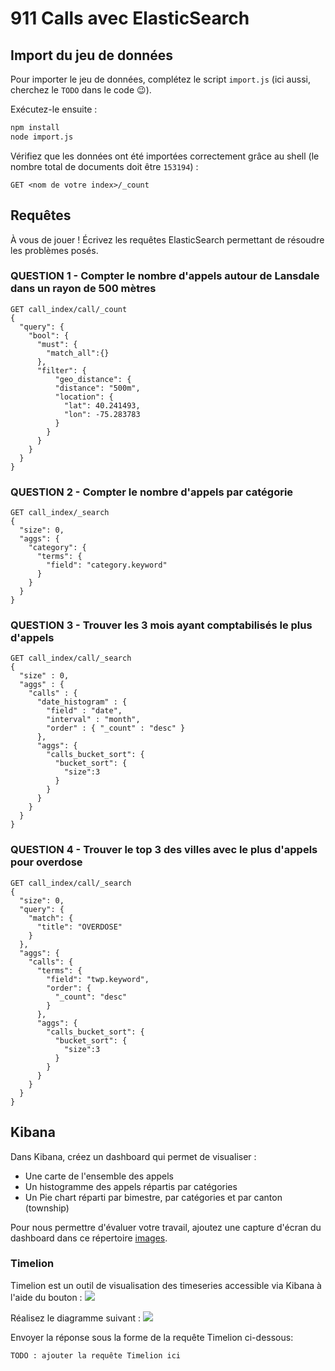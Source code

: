 # 911 Calls avec ElasticSearch

## Import du jeu de données

Pour importer le jeu de données, complétez le script `import.js` (ici aussi, cherchez le `TODO` dans le code :wink:).

Exécutez-le ensuite :

```bash
npm install
node import.js
```

Vérifiez que les données ont été importées correctement grâce au shell (le nombre total de documents doit être `153194`) :

```
GET <nom de votre index>/_count
```

## Requêtes

À vous de jouer ! Écrivez les requêtes ElasticSearch permettant de résoudre les problèmes posés.

### QUESTION 1 - Compter le nombre d'appels autour de Lansdale dans un rayon de 500 mètres

```
GET call_index/call/_count
{
  "query": {
    "bool": {
      "must": {
        "match_all":{}
      },
      "filter": {
          "geo_distance": {
          "distance": "500m",
          "location": {
            "lat": 40.241493,
            "lon": -75.283783
          }
        }
      }
    }
  }
}
```

### QUESTION 2 - Compter le nombre d'appels par catégorie

```
GET call_index/_search
{
  "size": 0, 
  "aggs": {
    "category": {
      "terms": {
        "field": "category.keyword"
      }
    }
  }
}
```

### QUESTION 3 - Trouver les 3 mois ayant comptabilisés le plus d'appels

```
GET call_index/call/_search
{
  "size" : 0,
  "aggs" : {
    "calls" : {
      "date_histogram" : {
        "field" : "date",
        "interval" : "month",
        "order" : { "_count" : "desc" }
      },
      "aggs": {
        "calls_bucket_sort": {
          "bucket_sort": {
            "size":3
          }
        }
      }
    }
  }
}
```

### QUESTION 4 - Trouver le top 3 des villes avec le plus d'appels pour overdose

```
GET call_index/call/_search
{
  "size": 0, 
  "query": {
    "match": {
      "title": "OVERDOSE"
    }
  }, 
  "aggs": {
    "calls": {
      "terms": {
        "field": "twp.keyword",
        "order": {
          "_count": "desc"
        }
      },
      "aggs": {
        "calls_bucket_sort": {
          "bucket_sort": {
            "size":3
          }
        }
      }
    }
  }
}
```

## Kibana

Dans Kibana, créez un dashboard qui permet de visualiser :

* Une carte de l'ensemble des appels
* Un histogramme des appels répartis par catégories
* Un Pie chart réparti par bimestre, par catégories et par canton (township)

Pour nous permettre d'évaluer votre travail, ajoutez une capture d'écran du dashboard dans ce répertoire [images](images).

### Timelion
Timelion est un outil de visualisation des timeseries accessible via Kibana à l'aide du bouton : ![](images/timelion.png)

Réalisez le diagramme suivant :
![](images/timelion-chart.png)

Envoyer la réponse sous la forme de la requête Timelion ci-dessous:  

```
TODO : ajouter la requête Timelion ici
```
